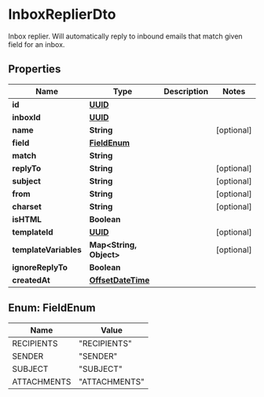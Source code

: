 

# InboxReplierDto

Inbox replier. Will automatically reply to inbound emails that match given field for an inbox.
## Properties

Name | Type | Description | Notes
------------ | ------------- | ------------- | -------------
**id** | [**UUID**](UUID) |  | 
**inboxId** | [**UUID**](UUID) |  | 
**name** | **String** |  |  [optional]
**field** | [**FieldEnum**](#FieldEnum) |  | 
**match** | **String** |  | 
**replyTo** | **String** |  |  [optional]
**subject** | **String** |  |  [optional]
**from** | **String** |  |  [optional]
**charset** | **String** |  |  [optional]
**isHTML** | **Boolean** |  | 
**templateId** | [**UUID**](UUID) |  |  [optional]
**templateVariables** | **Map&lt;String, Object&gt;** |  |  [optional]
**ignoreReplyTo** | **Boolean** |  | 
**createdAt** | [**OffsetDateTime**](OffsetDateTime) |  | 



## Enum: FieldEnum

Name | Value
---- | -----
RECIPIENTS | &quot;RECIPIENTS&quot;
SENDER | &quot;SENDER&quot;
SUBJECT | &quot;SUBJECT&quot;
ATTACHMENTS | &quot;ATTACHMENTS&quot;



